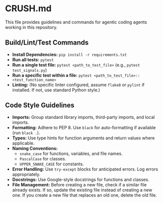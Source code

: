 # CRUSH.md

This file provides guidelines and commands for agentic coding agents working in this repository.

## Build/Lint/Test Commands

- **Install Dependencies:** `pip install -r requirements.txt`
- **Run all tests:** `pytest`
- **Run a single test file:** `pytest <path_to_test_file>` (e.g., `pytest test_signals.py`)
- **Run a specific test within a file:** `pytest <path_to_test_file>::<test_function_name>`
- **Linting:** (No specific linter configured, assume `flake8` or `pylint` if installed. If not, use standard Python style.)

## Code Style Guidelines

- **Imports:** Group standard library imports, third-party imports, and local imports.
- **Formatting:** Adhere to PEP 8. Use `black` for auto-formatting if available (run `black .`).
- **Types:** Use type hints for function arguments and return values where applicable.
- **Naming Conventions:**
    - `snake_case` for functions, variables, and file names.
    - `PascalCase` for classes.
    - `UPPER_SNAKE_CASE` for constants.
- **Error Handling:** Use `try-except` blocks for anticipated errors. Log errors appropriately.
- **Docstrings:** Use Google-style docstrings for functions and classes.
- **File Management:** Before creating a new file, check if a similar file already exists. If so, update the existing file instead of creating a new one. If you create a new file that replaces an old one, delete the old file.
